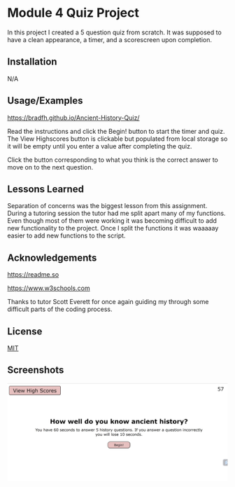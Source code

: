 
# Module 4 Quiz Project

In this project I created a 5 question quiz from scratch.  It was supposed to have a clean appearance, a timer, and a scorescreen upon completion.


## Installation

N/A
    
## Usage/Examples

https://bradfh.github.io/Ancient-History-Quiz/

Read the instructions and click the Begin! button to start the timer and quiz.  The View Highscores button is clickable but populated from local storage so it will be empty until you enter a value after completing the quiz.

Click the button corresponding to what you think is the correct answer to move on to the next question.

## Lessons Learned

Separation of concerns was the biggest lesson from this assignment.  During a tutoring session the tutor had me split apart many of my functions.  Even though most of them were working it was becoming difficult to add new functionality to the project.  Once I split the functions it was waaaaay easier to add new functions to the script.
## Acknowledgements

https://readme.so

https://www.w3schools.com

Thanks to tutor Scott Everett for once again guiding my through some difficult parts of the coding process.




## License

[MIT](https://choosealicense.com/licenses/mit/)


## Screenshots

![Screenshot of the quiz start screen](./assets/images/quizSS.jpg)

